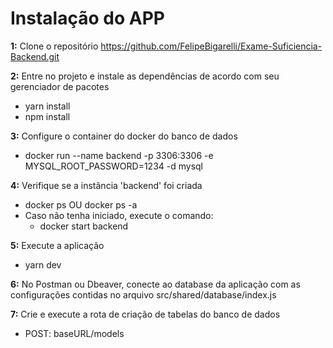 # Instalação do APP
**1:** Clone o repositório https://github.com/FelipeBigarelli/Exame-Suficiencia-Backend.git

**2:** Entre no projeto e instale as dependências de acordo com seu gerenciador de pacotes
  - yarn install
  - npm install

**3:** Configure o container do docker do banco de dados
  - docker run --name backend -p 3306:3306 -e MYSQL_ROOT_PASSWORD=1234 -d mysql

**4:** Verifique se a instância 'backend' foi criada
  - docker ps OU docker ps -a
  - Caso não tenha iniciado, execute o comando:
    - docker start backend

**5:** Execute a aplicação
  - yarn dev

**6:** No Postman ou Dbeaver, conecte ao database da aplicação com as configurações contidas no arquivo src/shared/database/index.js

**7:** Crie e execute a rota de criação de tabelas do banco de dados
  - POST: baseURL/models
